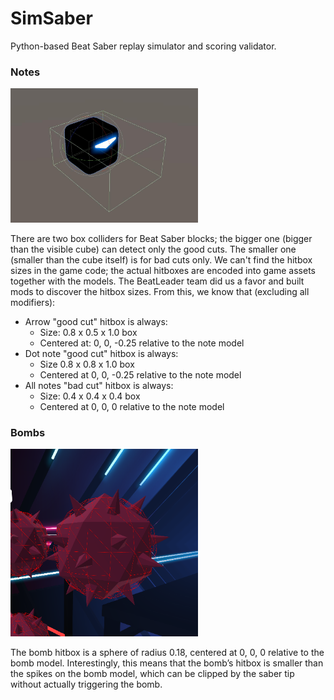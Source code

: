 # SimSaber
Python-based Beat Saber replay simulator and scoring validator.

### Notes

<img src="note.png" width="300" />

There are two box colliders for Beat Saber blocks; the bigger one (bigger than the visible cube) can detect only the good cuts. The smaller one (smaller than the cube itself) is for bad cuts only. We can't find the hitbox sizes in the game code; the actual hitboxes are encoded into game assets together with the models. The BeatLeader team did us a favor and built mods to discover the hitbox sizes. From this, we know that (excluding all modifiers):

- Arrow "good cut" hitbox is always:
  - Size: 0.8 x 0.5 x 1.0 box
  - Centered at: 0, 0, -0.25 relative to the note model
- Dot note "good cut" hitbox is always:
  - Size 0.8 x 0.8 x 1.0 box
  - Centered at 0, 0, -0.25 relative to the note model
- All notes "bad cut" hitbox is always:
  - Size: 0.4 x 0.4 x 0.4 box
  - Centered at 0, 0, 0 relative to the note model

### Bombs

<img src="bomb.png" width="300" />

The bomb hitbox is a sphere of radius 0.18, centered at 0, 0, 0 relative to the bomb model. Interestingly, this means that the bomb’s hitbox is smaller than the spikes on the bomb model, which can be clipped by the saber tip without actually triggering the bomb.

